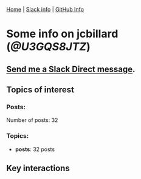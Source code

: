 [Home](https://kelu124.github.io/echommunity/) | [Slack info](https://kelu124.github.io/echommunity/) | [GitHub Info](https://kelu124.github.io/echommunity/github.html)

# Some info on __jcbillard__ (_@U3GQS8JTZ_)


## [Send me a Slack Direct message](https://echopen.slack.com/messages/@jcbillard/).

## Topics of interest

### Posts: 

Number of posts: 32

### Topics:

* __posts__: 32 posts

## Key interactions 

